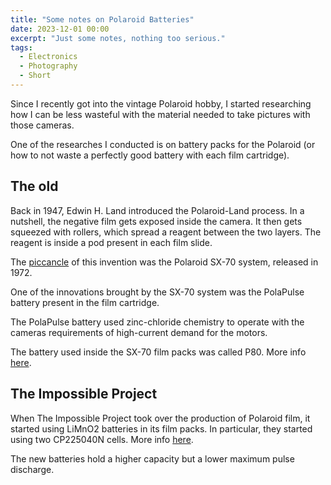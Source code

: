 ```yaml
---
title: "Some notes on Polaroid Batteries"
date: 2023-12-01 00:00
excerpt: "Just some notes, nothing too serious."
tags:
  - Electronics
  - Photography
  - Short
---
```


Since I recently got into the vintage Polaroid hobby, I started researching how
I can be less wasteful with the material needed to take pictures with those
cameras.

One of the researches I conducted is on battery packs for the Polaroid (or
how to not waste a perfectly good battery with each film cartridge).

## The old

Back in 1947, Edwin H. Land introduced the Polaroid-Land process. In a nutshell,
the negative film gets exposed inside the camera. It then gets squeezed with rollers, which spread a reagent between the two layers.
The reagent is inside a pod present in each film slide.

The
[piccancle](https://www.acs.org/education/whatischemistry/landmarks/land-instant-photography.html#introduction_of_instant_photography)
of this invention was the Polaroid SX-70 system, released in 1972.

One of the innovations brought by the SX-70 system was the PolaPulse battery
present in the film cartridge.

The PolaPulse battery used zinc-chloride chemistry to operate with the cameras
requirements of high-current demand for the motors.

The battery used inside the SX-70 film packs was called P80. More info [here](http://users.rcn.com/fcohen/).

## The Impossible Project

When The Impossible Project took over the production of Polaroid film, it
started using LiMnO2 batteries in its film packs. In particular, they started
using two CP225040N cells. More info
[here](https://gmbattery.com/dl/cp4/CP/CP225040.pdf).

The new batteries hold a higher capacity but a lower maximum pulse discharge.

